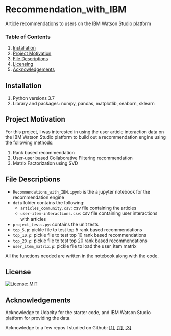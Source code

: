 # Recommendation_with_IBM
Article recommendations to users on the IBM Watson Studio platform

### Table of Contents

1. [Installation](#installation)
2. [Project Motivation](#motivation)
3. [File Descriptions](#files)
5. [Licensing](#licensing)
6. [Acknowledgements](#Acknowledgements)

## Installation <a name="installation"></a>

1. Python versions 3.7
1. Library and packages: numpy, pandas, matplotlib, seaborn, sklearn

## Project Motivation<a name="motivation"></a>

For this project, I was interested in using the user article interaction data on the IBM Watson Studio platform to build out a recommendation engine using the following methods:

1. Rank based recommendation
2. User-user based Collaborative Filtering recommendation
3. Matrix Factorization using SVD


## File Descriptions <a name="files"></a>

* `Recommendations_with_IBM.ipynb` is the a jupyter notebook for the recommendation engine
* `data` folder contains the following:
  * `articles_community.csv`: csv file containing the articles
  * `user-item-interactions.csv`: csv file containing user interactions with articles
* `project_tests.py`: contains the unit tests
* `top_5.p`: pickle file to test top 5 rank based recommendations
* `top_10.p`: pickle file to test top 10 rank based recommendations
* `top_20.p`: pickle file to test top 20 rank based recommendations
* `user_item_matrix.p`: pickle file to load the user_item matrix

All the functions needed are written in the notebook along with the code.  

## License<a name="licensing"></a>

[![License: MIT](https://img.shields.io/badge/License-MIT-yellow.svg)](https://opensource.org/licenses/MIT)

## Acknowledgements<a name="acknowledgement"></a>

Acknowledge to Udacity for the starter code, and IBM Watson Studio platform for providing the data.

Acknowledge to a few repos I studied on Github: [[1]](https://github.com/deogakofi/recommendations_IBM), [[2]](https://github.com/joshuayeung/Recommendations-with-IBM), [[3]](https://github.com/ajaySingh027/Recommendations-with-IBM).
